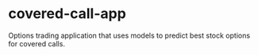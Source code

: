 # covered-call-app
Options trading application that uses models to predict best stock options for covered calls. 

